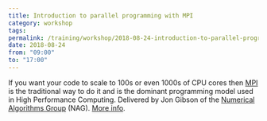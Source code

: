 ```yaml
---
title: Introduction to parallel programming with MPI
category: workshop
tags:
permalink: /training/workshop/2018-08-24-introduction-to-parallel-programming-with-mpi/
date: 2018-08-24
from: "09:00"
to: "17:00"
---
```


If you want your code to scale to 100s or even 1000s of CPU cores then [MPI](https://en.wikipedia.org/wiki/Message_Passing_Interface) is the traditional way to do it and is the dominant programming model used in High Performance Computing.  Delivered by Jon Gibson of the [Numerical Algorithms Group](https://www.nag.co.uk/) (NAG).  [More info](https://www.eventbrite.co.uk/e/introduction-to-parallel-programming-with-mpi-tickets-33848678308).